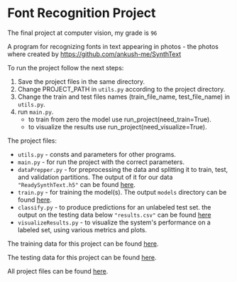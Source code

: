 # Font Recognition Project
The final project at computer vision, my grade is `96`

A program for recognizing fonts in text appearing in photos - the photos where created by https://github.com/ankush-me/SynthText

To run the project follow the next steps:
1. Save the project files in the same directory.
2. Change PROJECT_PATH in `utils.py` according to the project directory.
3. Change the train and test files names (train_file_name, test_file_name) in `utils.py`.
4. run `main.py`.
    + to train from zero the model use run_project(need_train=True).
    + to visualize the results use run_project(need_visualize=True).


The project files:
+ `utils.py` - consts and parameters for other programs.
+ `main.py` - for run the project with the correct parameters.
+ `dataPrepper.py` - for preprocessing the data and splitting it to train, test, and validation partitions. The output of it for our data `"ReadySynthText.h5"` can be found [here](https://drive.google.com/file/d/1-2oiOvT17IcqxVPW1WUr67zhywSRdMRF/view?usp=share_link).
+ `train.py` - for training the model(s). The output `models` directory can be found [here](https://drive.google.com/drive/folders/16-LBT4u3U803QTWa25hfKgOUZ4-fjxOw?usp=sharing).
+ `classify.py` - to produce predictions for an unlabeled test set. the output on the testing data below `"results.csv"` can be found [here](https://drive.google.com/file/d/1qTR1PgJnWgjXQOxEi0Q_8sr7t39_Lh8t/view?usp=sharing)
+ `visualizeResults.py` - to visualize the system's performance on a labeled set, using various metrics and plots.


The training data for this project can be found [here](https://drive.google.com/file/d/1zZ2wiOGacEMtgM9VsFsP9g2Iug9CfVzM/view?usp=share_link).

The testing data for this project can be found [here](https://drive.google.com/file/d/1YwLcXqLArFSOtoepQw7nC1t4jC8CFxpI/view?usp=sharing).


All project files can be found [here](https://drive.google.com/drive/folders/179PUMEVEeKKPSA2gZ-nhxMNtaDlpJ4vo?usp=sharing).



